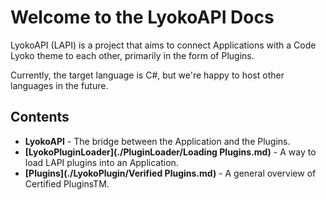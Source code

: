 # Welcome to the LyokoAPI Docs

LyokoAPI (LAPI) is a project that aims to connect Applications with a Code Lyoko theme to each other, primarily in the form of Plugins.

Currently, the target language is C#, but we're happy to host other languages in the future.


## Contents

  + **LyokoAPI** - The bridge between the Application and the Plugins.
  + **[LyokoPluginLoader](./PluginLoader/Loading Plugins.md)** - A way to load LAPI plugins into an Application.
  + **[Plugins](./LyokoPlugin/Verified Plugins.md)** - A general overview of Certified PluginsTM.
